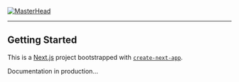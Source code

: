 
  [![MasterHead](https://media.discordapp.net/attachments/902734948270759937/1012934536327340082/Banner_GitHub.png?width=799&height=240)](https://link)

<hr>

## Getting Started


This is a [Next.js](https://nextjs.org/) project bootstrapped with [`create-next-app`](https://github.com/vercel/next.js/tree/canary/packages/create-next-app).

Documentation in production...

